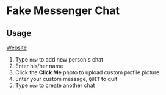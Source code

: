 # Fake Messenger Chat

## Usage

[Website](https://samuel21119.github.io/fakeMessengerChat)

1. Type `new` to add new person's chat
2. Enter his/her name
3. Click the **Click Me** photo to upload custom profile picture
4. Enter your custom message, `QUIT` to quit
5. Type `new` to create another chat
